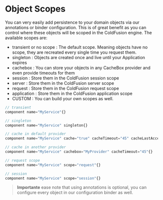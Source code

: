 # Object Scopes

You can very easily add persistence to your domain objects via our annotations or binder configuration. This is of great benefit as you can control where these objects will be scoped in the ColdFusion engine. The available scopes are:

* transient or no scope : The default scope. Meaning objects have no scope, they are recreated every single time you request them.
* singleton : Objects are created once and live until your Application expires
* cachebox : You can store your objects in any CacheBox provider and even provide timeouts for them
* session : Store them in the ColdFusion session scope
* server : Store them in the ColdFusion server scope
* request : Store them in the ColdFusion request scope
* application : Store them in the ColdFusion application scope
* CUSTOM : You can build your own scopes as well.


```js
// transient
component name="MyService"{}

// singleton
component name="MyService" singleton{}

// cache in default provider
component name="MyService" cache="true" cacheTimeout="45" cacheLastAccessTimeout="15"{}

// cache in another provider
component name="MyService" cachebox="MyProvider" cacheTimeout="45"{}

// request scope
component name="MyService" scope="request"{}

// session
component name="MyService" scope="session"{}
```

> **Importante** ease note that using annotations is optional, you can configure every object in our configuration binder as well.